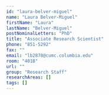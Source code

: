 ```yaml
---
id: "laura-belver-miguel"
name: "Laura Belver-Miguel"
firstName: "Laura"
lastName: "Belver-Miguel"
postNominalLetters: "PhD"
title: "Associate Research Scientist"
phone: "851-5292"
fax: ""
email: "lb2878@cumc.columbia.edu"
room: "401B"
url: ""
group: "Research Staff"
researchAreas: []
tags: []
---
```

